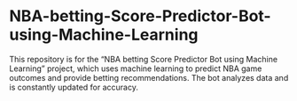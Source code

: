 # NBA-betting-Score-Predictor-Bot-using-Machine-Learning
This repository is for the “NBA betting Score Predictor Bot using Machine Learning” project, which uses machine learning to predict NBA game outcomes and provide betting recommendations. The bot analyzes data and is constantly updated for accuracy.
